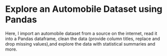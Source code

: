 # Explore an Automobile Dataset using Pandas
Here, I import an automobile dataset from a source on the internet, read it into a Pandas dataframe, clean the data (provide column titles, replace and drop missing values),and explore the data with statistical summaries and more.

